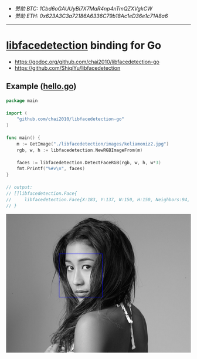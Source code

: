 - *赞助 BTC: 1Cbd6oGAUUyBi7X7MaR4np4nTmQZXVgkCW*
- *赞助 ETH: 0x623A3C3a72186A6336C79b18Ac1eD36e1c71A8a6*

----

# [libfacedetection](https://github.com/ShiqiYu/libfacedetection) binding for Go

- https://godoc.org/github.com/chai2010/libfacedetection-go
- https://github.com/ShiqiYu/libfacedetection

## Example ([hello.go](hello.go))

```go
package main

import (
	"github.com/chai2010/libfacedetection-go"
)

func main() {
	m := GetImage("./libfacedetection/images/keliamoniz2.jpg")
	rgb, w, h := libfacedetection.NewRGBImageFrom(m)

	faces := libfacedetection.DetectFaceRGB(rgb, w, h, w*3)
	fmt.Printf("%#v\n", faces)
}

// output:
// []libfacedetection.Face{
//     libfacedetection.Face{X:183, Y:137, W:150, H:150, Neighbors:94, Angle:0}
// }
```

![](keliamoniz2.out.png)
